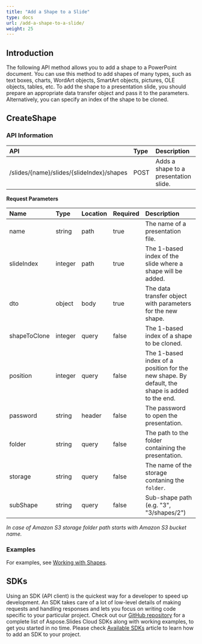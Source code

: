 ```yaml
---
title: "Add a Shape to a Slide"
type: docs
url: /add-a-shape-to-a-slide/
weight: 25
---
```


## **Introduction**

The following API method allows you to add a shape to a PowerPoint document. You can use this method to add shapes of many types, such as text boxes, charts, WordArt objects, SmartArt objects, pictures, OLE objects, tables, etc. To add the shape to a presentation slide, you should prepare an appropriate data transfer object and pass it to the parameters. Alternatively, you can specify an index of the shape to be cloned.

## **CreateShape**

### **API Information**

|**API**|**Type**|**Description**|**Resource**|
| :- | :- | :- | :- |
|/slides/{name}/slides/{slideIndex}/shapes|POST|Adds a shape to a presentation slide.|[CreateShape](https://apireference.aspose.cloud/slides/#/Shapes/CreateShape)|

**Request Parameters**

|**Name**|**Type**|**Location**|**Required**|**Description**|
| :- | :- | :- | :- | :- |
|name|string|path|true|The name of a presentation file.|
|slideIndex|integer|path|true|The 1-based index of the slide where a shape will be added.|
|dto|object|body|true|The data transfer object with parameters for the new shape.|
|shapeToClone|integer|query|false|The 1-based index of a shape to be cloned.|
|position|integer|query|false|The 1-based index of a position for the new shape. By default, the shape is added to the end.|
|password|string|header|false|The password to open the presentation.|
|folder|string|query|false|The path to the folder containing the presentation.|
|storage|string|query|false|The name of the storage contaning the `folder`.|
|subShape|string|query|false|Sub-shape path (e.g. "3", "3/shapes/2")


*In case of Amazon S3 storage folder path starts with Amazon S3 bucket name.*

### **Examples**

For examples, see [Working with Shapes](/slides/working-with-shapes/).

## **SDKs**

Using an SDK (API client) is the quickest way for a developer to speed up development. An SDK takes care of a lot of low-level details of making requests and handling responses and lets you focus on writing code specific to your particular project. Check out our [GitHub repository](https://github.com/aspose-slides-cloud) for a complete list of Aspose.Slides Cloud SDKs along with working examples, to get you started in no time. Please check [Available SDKs](/slides/available-sdks/) article to learn how to add an SDK to your project.

